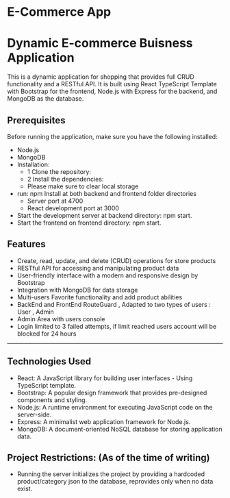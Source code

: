 # E-Commerce App

# Dynamic E-commerce Buisness Application

This is a dynamic application for shopping that provides full CRUD functionality and a RESTful API. It is built using React TypeScript Template with Bootstrap for the frontend, Node.js with Express for the backend, and MongoDB as the database.

## Prerequisites

Before running the application, make sure you have the following installed:

- Node.js
- MongoDB
- Installation:
  - 1 Clone the repository:
  - 2 Install the dependencies:
  - Please make sure to clear local storage
- run: npm Install at both backend and frontend folder directories
  - Server port at 4700
  - React development port at 3000
- Start the development server at backend directory: npm start.
- Start the frontend on frontend directory: npm start.
<!-- - Open your browser and visit http://localhost:3000 to access the application. -->

## Features

- Create, read, update, and delete (CRUD) operations for store products
- RESTful API for accessing and manipulating product data
- User-friendly interface with a modern and responsive design by Bootstrap
- Integration with MongoDB for data storage
- Multi-users Favorite functionality and add product abilities
- BackEnd and FrontEnd RouteGuard , Adapted to two types of users : User , Admin
- Admin Area with users console
- Login limited to 3 failed attempts, if limit reached users account will be blocked for 24 hours

---

## Technologies Used

- React: A JavaScript library for building user interfaces - Using TypeScript template.
- Bootstrap: A popular design framework that provides pre-designed components and styling.
- Node.js: A runtime environment for executing JavaScript code on the server-side.
- Express: A minimalist web application framework for Node.js.
- MongoDB: A document-oriented NoSQL database for storing application data.

## Project Restrictions: (As of the time of writing)

- Running the server initializes the project by providing a hardcoded product/category json to the database, reprovides only when no data exist.
